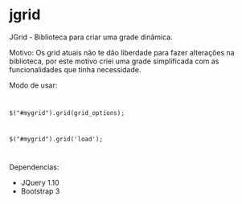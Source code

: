 jgrid
=====

JGrid - Biblioteca para criar uma grade dinâmica.

Motivo: Os grid atuais não te dão liberdade para fazer alterações na biblioteca, por este motivo criei uma grade simplificada com as funcionalidades que tinha necessidade.

Modo de usar:
<code>

 $("#mygrid").grid(grid_options);		
 
 $("#mygrid").grid('load');
 
</code>


Dependencias:
* JQuery 1.10
* Bootstrap 3
